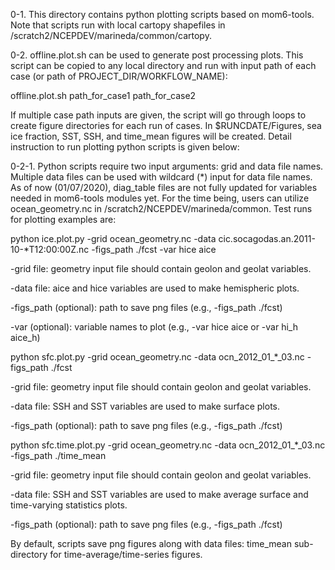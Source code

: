 0-1. This directory contains python plotting scripts based on mom6-tools. Note that scripts run with local cartopy shapefiles in /scratch2/NCEPDEV/marineda/common/cartopy.

0-2. offline.plot.sh can be used to generate post processing plots. This script can be copied to any local directory and run with input path of each case (or path of PROJECT_DIR/WORKFLOW_NAME):

offline.plot.sh path_for_case1 path_for_case2

If multiple case path inputs are given, the script will go through loops to create figure directories for each run of cases. In $RUNCDATE/Figures, sea ice fraction, SST, SSH, and time_mean figures will be created. Detail instruction to run plotting python scripts is given below:

0-2-1. Python scripts require two input arguments: grid and data file names. Multiple data files can be used with wildcard (*) input for data file names. As of now (01/07/2020), diag_table files are not fully updated for variables needed in mom6-tools modules yet. For the time being, users can utilize ocean_geometry.nc in /scratch2/NCEPDEV/marineda/common. Test runs for plotting examples are:

python ice.plot.py -grid ocean_geometry.nc -data cic.socagodas.an.2011-10-*T12:00:00Z.nc -figs_path ./fcst -var hice aice

-grid file: geometry input file should contain geolon and geolat variables.

-data file: aice and hice variables are used to make hemispheric plots.

-figs_path (optional): path to save png files (e.g., -figs_path ./fcst)

-var (optional): variable names to plot (e.g., -var hice aice or -var hi_h aice_h)

python sfc.plot.py -grid ocean_geometry.nc -data ocn_2012_01_*_03.nc -figs_path ./fcst

-grid file: geometry input file should contain geolon and geolat variables.

-data file: SSH and SST variables are used to make surface plots.

-figs_path (optional): path to save png files (e.g., -figs_path ./fcst)

python sfc.time.plot.py -grid ocean_geometry.nc -data ocn_2012_01_*_03.nc -figs_path ./time_mean

-grid file: geometry input file should contain geolon and geolat variables.

-data file: SSH and SST variables are used to make average surface and time-varying statistics plots.

-figs_path (optional): path to save png files (e.g., -figs_path ./fcst)

By default, scripts save png figures along with data files: time_mean sub-directory for time-average/time-series figures.